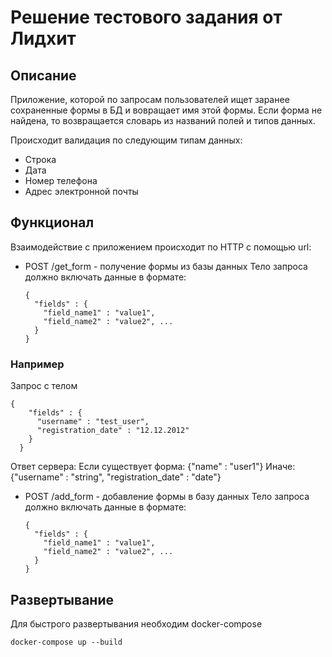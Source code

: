 # Решение тестового задания от Лидхит

## Описание
Приложение, которой по запросам пользователей ищет заранее сохраненные формы в БД и вовращает имя этой формы. Если форма не найдена, 
то возвращается словарь из названий полей и типов данных.

Происходит валидация по следующим типам данных:
* Строка
* Дата
* Номер телефона
* Адрес электронной почты

## Функционал
Взаимодействие с приложением происходит по HTTP с помощью url:
* POST /get_form - получение формы из базы данных
  Тело запроса должно включать данные в формате:
  ```
  {
    "fields" : {
      "field_name1" : "value1",
      "field_name2" : "value2", ...  
    }
  }
  ```

### Например
Запрос с телом
```
{
    "fields" : {
      "username" : "test_user",
      "registration_date" : "12.12.2012"  
    }
  }
```
Ответ сервера:
  Если существует форма: {"name" : "user1"}
  Иначе: {"username" : "string", "registration_date" : "date"}

* POST /add_form - добавление формы в базу данных
  Тело запроса должно включать данные в формате:
  ```
  {
    "fields" : {
      "field_name1" : "value1",
      "field_name2" : "value2", ...  
    }
  }
  ```

## Развертывание 
Для быстрого развертывания необходим docker-compose 
```
docker-compose up --build
```
